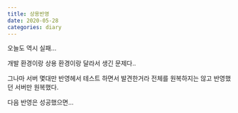 ```yaml
---
title: 상용반영
date: 2020-05-28
categories: diary
---
```


오늘도 역시 실패...

개발 환경이랑 상용 환경이랑 달라서 생긴 문제다..

그나마 서버 몇대만 반영헤서 테스트 하면서 발견한거라 전체를 원복하지는 않고 반영했던 서버만 원복했다.

다음 반영은 성공했으면...
